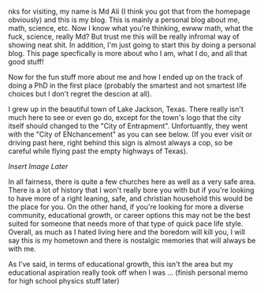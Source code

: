 nks for visiting, my name is Md Ali (I think you got that from the homepage obviously) and this is my blog. This is mainly a personal blog about me, math, science, etc. Now I know what you're thinking, ewww math, what the fuck, science, really Md? But trust me this will be really infromal way of showing neat shit. In addition, I'm just going to start this by doing a personal blog. This page specfically is more about who I am, what I do, and all that good stuff!

Now for the fun stuff more about me and how I ended up on the track of doing a PhD in the first place (probably the smartest and not smartest life choices but I don't regret the descion at all).

I grew up in the beautiful town of Lake Jackson, Texas. There really isn't much here to see or even go do, except for the town's logo that the city itself should changed to the "City of Entrapment". Unfortuantly, they went with the "City of ENchancement" as you can see below. (If you ever visit or driving past here, right behind this sign is almost always a cop, so be careful while flying past the empty highways of Texas). 

*Insert Image Later* 

In all fairness, there is quite a few churches here as well as a very safe area. There is a lot of history that I won't really bore you with but if you're looking to have more of a right leaning, safe, and christian household this would be the place for you. On the other hand, if you're looking for more a diverse community, educational growth, or career options this may not be the best suited for someone that needs more of that type of quick pace life style. Overall, as much as I hated living here and the boredom will kill you, I will say this is my hometown and there is nostalgic memories that will always be with me. 

As I've said, in terms of educational growth, this isn't the area but my educational aspiration really took off when I was ... (finish personal memo for high school physics stuff later) 
